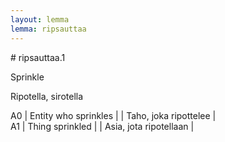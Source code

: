 ```yaml
---
layout: lemma
lemma: ripsauttaa
---
```


<div class="sense">
# <span class="sensename">ripsauttaa.1</span>

<span class="description">Sprinkle</span>

<span class="description">Ripotella, sirotella</span>

A0 | Entity who sprinkles |   | Taho, joka ripottelee |  
A1 | Thing sprinkled |   | Asia, jota ripotellaan |  

</div>

